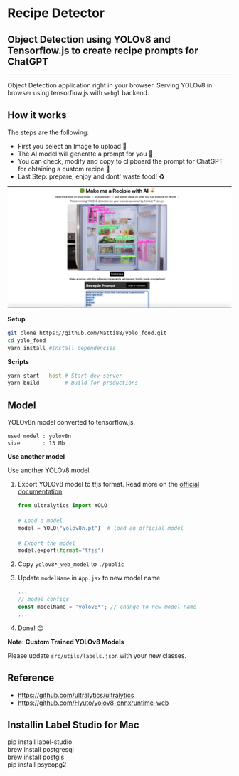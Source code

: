 # Recipe Detector
## Object Detection using YOLOv8 and Tensorflow.js to create recipe prompts for ChatGPT


---

Object Detection application right in your browser. Serving YOLOv8 in browser using tensorflow.js
with `webgl` backend.


## How it works
The steps are the following:
- First you select an Image to upload 📸
- The AI model will generate a prompt for you 🧠
- You can check, modify and copy to clipboard the prompt for ChatGPT for obtaining a custom recipe 🍱
- Last Step: prepare, enjoy and dont' waste food! ♻️


![How it works](public/HowITworks.png)



**Setup**

```bash
git clone https://github.com/Matti88/yolo_food.git
cd yolo_food
yarn install #Install dependencies
```

**Scripts**

```bash
yarn start --host # Start dev server
yarn build        # Build for productions
```

## Model

YOLOv8n model converted to tensorflow.js.

```
used model : yolov8n
size       : 13 Mb
```

**Use another model**

Use another YOLOv8 model.

1. Export YOLOv8 model to tfjs format. Read more on the [official documentation](https://docs.ultralytics.com/tasks/detection/#export)

   ```python
   from ultralytics import YOLO

   # Load a model
   model = YOLO("yolov8n.pt")  # load an official model

   # Export the model
   model.export(format="tfjs")
   ```

2. Copy `yolov8*_web_model` to `./public`
3. Update `modelName` in `App.jsx` to new model name
   ```jsx
   ...
   // model configs
   const modelName = "yolov8*"; // change to new model name
   ...
   ```
4. Done! 😊

**Note: Custom Trained YOLOv8 Models**

Please update `src/utils/labels.json` with your new classes.

## Reference

- https://github.com/ultralytics/ultralytics
- https://github.com/Hyuto/yolov8-onnxruntime-web

## Installin Label Studio for Mac
pip install label-studio          
brew install postgresql     
brew install postgis           
pip install psycopg2